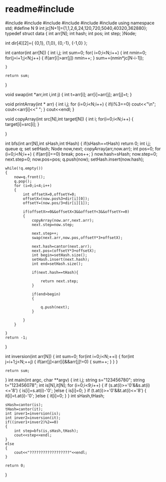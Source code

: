 # readme#include <iostream>
#include <string>
#include <cstring>
#include <cmath>
#include <vector>
#include <queue>
#include <set>
using namespace std;
#define N 9
int jc[N+1]={1,1,2,6,24,120,720,5040,40320,362880};
typedef struct data
{
    int arr[N];
    int hash;
    int pos;
    int step;
}Node;
 
int dir[4][2]={
    {0,1},
    {1,0},
    {0,-1},
    {-1,0}
};
 
int cantor(int arr[N])
{
    int i,j;
    int sum=0;
    for( i=0;i<N;i++)
    {
        int nmin=0;
        for(j=i+1;j<N;j++)
        {
            if(arr[i]>arr[j])
                nmin++;
        }
        sum+=(nmin*jc[N-i-1]);
 
    }
 
    return sum;
}
 
void swap(int *arr,int i,int j)
{
    int t=arr[i];
    arr[i]=arr[j];
    arr[j]=t;
}
 
void printArray(int * arr)
{
    int i,j;
    for (i=0;i<N;i++)
    {
        if(i%3==0)
            cout<<"\n";
        cout<<arr[i]<<" ";
    }
    cout<<endl;
}

void copyArray(int src[N],int target[N])
{
    int i;
    for(i=0;i<N;i++)
    {
        target[i]=src[i];
    }
 
}
 
 
int bfs(int arr[N],int sHash,int tHash)
{
    if(sHash==tHash)
        return 0;
    int i,j;
    queue<Node> q;
    set<int> setHash;
    Node now,next;
    copyArray(arr,now.arr);
    int pos=0;
    for (i=0;i<N;i++)
    {
        if(arr[i]==0)
            break;
        pos++;
    }
    now.hash=sHash;
    now.step=0;
    next.step=0;
    now.pos=pos;
    q.push(now);
    setHash.insert(now.hash);
 
    while(!q.empty())
    {
        now=q.front();
        q.pop();
        for (i=0;i<4;i++)
        {
            int offsetX=0,offsetY=0;
            offsetX=(now.pos%3+dir[i][0]);
            offsetY=(now.pos/3+dir[i][1]);
 
            if(offsetX>=0&&offsetX<3&&offsetY<3&&offsetY>=0)
            {
                copyArray(now.arr,next.arr);
                next.step=now.step;
 
                next.step++;
                swap(next.arr,now.pos,offsetY*3+offsetX);
 
                next.hash=cantor(next.arr);
                next.pos=(offsetY*3+offsetX);
                int begin=setHash.size();
                setHash.insert(next.hash);
                int end=setHash.size();
 
                if(next.hash==tHash){
 
                    return next.step;
                }
 
                if(end>begin)
                {
 
                    q.push(next);
                }
 
            }
        }
 
    }
    return -1;
}
 

int inversion(int arr[N])
{
    int sum=0;
    for(int i=0;i<N;++i)
    {
        for(int j=i+1;j<N;++j)
        {
            if(arr[j]<arr[i]&&arr[j]!=0)
            {
                sum++;
            }
        }
    }
 
    return sum;
 
}
int main(int argc, char **argv)
{
    int i,j;
    string s="123456780";
    string t="123456078";
    int is[N],it[N];
    for (i=0;i<9;i++)
    {
        if (s.at(i)>='0'&&s.at(i)<='8')
        {
            is[i]=s.at(i)-'0';
        }else
        {
            is[i]=0;
        }
        if (t.at(i)>='0'&&t.at(i)<='8')
        {
            it[i]=t.at(i)-'0';
        }else
        {
            it[i]=0;
        }
    }
    int sHash,tHash;
 
    sHash=cantor(is);
    tHash=cantor(it);
    int inver1=inversion(is);
    int inver2=inversion(it);
    if((inver1+inver2)%2==0)
    {
        int step=bfs(is,sHash,tHash);
        cout<<step<<endl;
    }
    else
    {
        cout<<"??????????????????"<<endl;
    }
 
    return 0;
}
